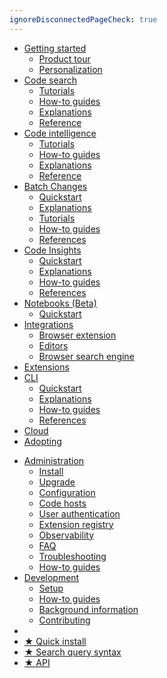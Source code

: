 ```yaml
---
ignoreDisconnectedPageCheck: true
---
```


<!--

This page is the sidebar on https://docs.sourcegraph.com.

Keep it as a single list with at most 2 levels. (Anything else may not render correctly.)

-->

- [Getting started](getting-started/index.md)
  - [Product tour](getting-started/tour.md)
  - [Personalization](getting-started/personalization/index.md)
- [Code search](code_search/index.md)
  - [Tutorials](code_search/tutorials/index.md)
  - [How-to guides](code_search/how-to/index.md)
  - [Explanations](code_search/explanations/index.md)
  - [Reference](code_search/reference/index.md)
- [Code intelligence](code_intelligence/index.md)
  - [Tutorials](code_intelligence/tutorials/index.md)
  - [How-to guides](code_intelligence/how-to/index.md)
  - [Explanations](code_intelligence/explanations/index.md)
  - [Reference](code_intelligence/references/index.md)
- [Batch Changes](batch_changes/index.md)
  - [Quickstart](batch_changes/quickstart.md)
  - [Explanations](batch_changes/explanations/index.md)
  - [Tutorials](batch_changes/tutorials/index.md)
  - [How-to guides](batch_changes/how-tos/index.md)
  - [References](batch_changes/references/index.md)
- [Code Insights](code_insights/index.md)
  - [Quickstart](code_insights/quickstart.md)
  - [Explanations](code_insights/explanations/index.md)
  - [How-to guides](code_insights/how-tos/index.md)
  - [References](code_insights/references/index.md)
- [Notebooks (Beta)](notebooks/index.md)
  - [Quickstart](notebooks/quickstart.md)
- [Integrations](integration/index.md)
  - [Browser extension](integration/browser_extension/index.md)
  - [Editors](integration/editor.md)
  - [Browser search engine](integration/browser_search_engine.md)
- [Extensions](extensions/index.md)
- [CLI](cli/index.md)
  - [Quickstart](cli/quickstart.md)
  - [Explanations](cli/explanations/index.md)
  - [How-to guides](cli/how-tos/index.md)
  - [References](cli/references/index.md)
- [Cloud](cloud/index.md)
- [Adopting](adopt/index.md)
<!--
- [Administration POC](a_new_admin/index.md)
  - [Deployment](a_new_admin/deployment/index.md)
  - [Customization](test.md)
  - [Access management](test.md)
  - [Repository management](test.md)
  - [Monitoring and alerting](test.md)
  -->
- [Administration](admin/index.md)
  - [Install](admin/install/index.md)
  - [Upgrade](admin/updates/index.md)
  - [Configuration](admin/config/index.md)
  - [Code hosts](admin/external_service/index.md)
  - [User authentication](admin/auth/index.md)
  - [Extension registry](admin/extensions/index.md)
  - [Observability](admin/observability/index.md)
  - [FAQ](admin/faq.md)
  - [Troubleshooting](admin/troubleshooting.md)
  - [How-to guides](admin/how-to/index.md)
- [Development](dev/index.md)
  - [Setup](dev/setup/index.md)
  - [How-to guides](dev/how-to/index.md)
  - [Background information](dev/background-information/index.md)
  - [Contributing](dev/contributing.md)
- <br/>
- [★ Quick install](index.md#getting-started)
- [★ Search query syntax](code_search/reference/queries.md)
- [★ API](api/index.md)
